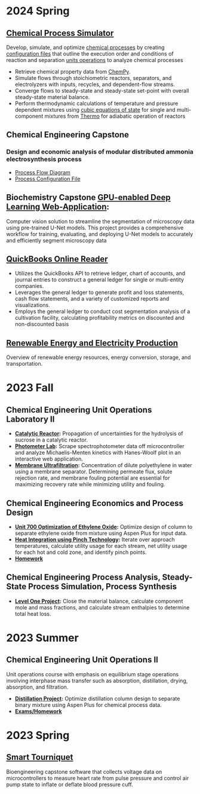 # 2024 Spring

## [Chemical Process Simulator](https://github.com/hunterviolette/24spring/tree/simulator)
Develop, simulate, and optimize [chemical processes](https://github.com/hunterviolette/24spring/blob/main/che_capstone/assets/pfd.png) by creating [configuration files](https://github.com/hunterviolette/24spring/blob/main/che_capstone/configs/ammonia_electrosynthesis.json) that outline the execution order and conditions of reaction and separation [units operations](https://github.com/hunterviolette/24spring/blob/main/che_capstone/assets/sim_pfd.png) to analyze chemical processes 
- Retrieve chemical property data from [ChemPy](https://pythonhosted.org/chempy/).
- Simulate flows through stoichiometric reactors, separators, and electrolyzers with inputs, recycles, and dependent-flow streams.
- Converge flows to steady-state and steady-state set-point with overall steady-state material balance.
- Perform thermodynamic calculations of temperature and pressure dependent mixtures using [cubic equations of state](https://thermo.readthedocs.io/thermo.eos_mix.html#redlich-kwong-equation-of-state) for single and multi-component mixtures from [Thermo](https://thermo.readthedocs.io/) for adiabatic operation of reactors

## Chemical Engineering Capstone
### Design and economic analysis of modular distributed ammonia electrosynthesis process
- [Process Flow Diagram](https://github.com/hunterviolette/24spring/blob/main/che_capstone/assets/pfd.png)
- [Process Configuration File](https://github.com/hunterviolette/24spring/blob/main/che_capstone/configs/ammonia_electrosynthesis.json)

## Biochemistry Capstone [GPU-enabled Deep Learning Web-Application](https://github.com/hunterviolette/24spring/tree/Kelley-lab):
Computer vision solution to streamline the segmentation of microscopy data using pre-trained U-Net models. This project provides a comprehensive workflow for training, evaluating, and deploying U-Net models to accurately and efficiently segment microscopy data

## [QuickBooks Online Reader](https://github.com/hunterviolette/QBO-Reader)
-	Utilizes the QuickBooks API to retrieve ledger, chart of accounts, and journal entries to construct a general ledger for single or multi-entity companies.
-	Leverages the general ledger to generate profit and loss statements, cash flow statements, and a variety of customized reports and visualizations.
-	Employs the general ledger to conduct cost segmentation analysis of a cultivation facility, calculating profitability metrics on discounted and non-discounted basis

## [Renewable Energy and Electricity Production](https://github.com/hunterviolette/24spring/tree/main/eet460)
Overview of renewable energy resources, energy conversion, storage, and transportation.

# 2023 Fall

## Chemical Engineering Unit Operations Laboratory II
- **[Catalytic Reactor](https://github.com/hunterviolette/23fall/tree/main/363/catalytic_reactor):** Propagation of uncertainties for the hydrolysis of sucrose in a catalytic reactor.
- **[Photometer Lab](https://github.com/hunterviolette/23fall/tree/photo_lab):** Scrape spectrophotometer data off microcontroller and analyze Michaelis-Menten kinetics with Hanes-Woolf plot in an interactive web application.
- **[Membrane Ultrafiltration](https://github.com/hunterviolette/23fall/tree/main/363/membrane_ultrafiltration):** Concentration of dilute polyethylene in water using a membrane separator. Determining permeate flux, solute rejection rate, and membrane fouling potential are essential for maximizing recovery rate while minimizing utility and fouling.

## Chemical Engineering Economics and Process Design
- **[Unit 700 Optimization of Ethylene Oxide](https://github.com/hunterviolette/23fall/tree/main/477/etox_proj):** Optimize design of column to separate ethylene oxide from mixture using Aspen Plus for input data.
- **[Heat Integration using Pinch Technology](https://github.com/hunterviolette/23fall/tree/main/477/pinch_proj):** Iterate over approach temperatures, calculate utility usage for each stream, net utility usage for each hot and cold zone, and identify pinch points.
- **[Homework](https://github.com/hunterviolette/23fall/tree/main/477/scripts)**

## Chemical Engineering Process Analysis, Steady-State Process Simulation, Process Synthesis
- **[Level One Project](https://github.com/hunterviolette/23fall/tree/main/478/LevelOneProj):**  Close the material balance, calculate component mole and mass fractions, and calculate stream enthalpies to determine total heat loss.

# 2023 Summer

## Chemical Engineering Unit Operations II
Unit operations course with emphasis on equilibrium stage operations involving interphase mass transfer 
such as absorption, distillation, drying, absorption, and filtration.
- **[Distillation Project](https://github.com/hunterviolette/CHE362/tree/master/distillation_proj):** Optimize distillation column design to separate binary mixture using Aspen Plus for chemical process data.
- **[Exams/Homework](https://github.com/hunterviolette/CHE362/tree/master/scripts)**


# 2023 Spring

## [Smart Tourniquet](https://github.com/hunterviolette/smart_tourniquet/tree/main)
Bioengineering capstone software that collects voltage data on microcontrollers to measure heart rate from 
pulse pressure and control air pump state to inflate or deflate blood pressure cuff.
